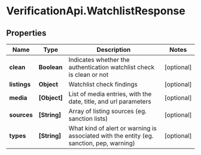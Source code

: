 # VerificationApi.WatchlistResponse

## Properties

Name | Type | Description | Notes
------------ | ------------- | ------------- | -------------
**clean** | **Boolean** | Indicates whether the authentication watchlist check is clean or not | [optional] 
**listings** | **Object** | Watchlist check findings | [optional] 
**media** | **[Object]** | List of media entries, with the date, title, and url parameters | [optional] 
**sources** | **[String]** | Array of listing sources (eg. sanction lists) | [optional] 
**types** | **[String]** | What kind of alert or warning is associated with the entity (eg. sanction, pep, warning) | [optional] 


